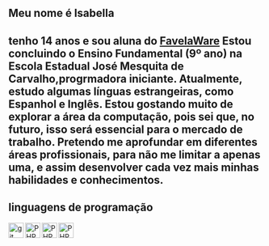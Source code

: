 ## Meu nome é Isabella
 tenho 14 anos e sou aluna do [FavelaWare](https://favelaware.animahub.com.br/home)
 Estou concluindo o Ensino Fundamental (9º ano) na Escola Estadual José Mesquita de Carvalho,progrmadora iniciante. Atualmente, estudo algumas línguas estrangeiras, como Espanhol e Inglês.
 Estou gostando muito de explorar a área da computação, pois sei que, no futuro, isso será essencial para o mercado de trabalho. 
 Pretendo me aprofundar em diferentes áreas profissionais, para não me limitar a apenas uma, e assim desenvolver cada vez mais minhas habilidades e conhecimentos.
---
## linguagens de programação
<img
  align="left"
alt="git"
title="github"
width="30px"
  src="https://cdn.jsdelivr.net/gh/devicons/devicon@latest/icons/github/github-original.svg" />
<img 
  align="left"
  alt="PHP"
  title="PHP"
  width="30px"
  src="https://cdn.jsdelivr.net/gh/devicons/devicon@latest/icons/html5/html5-original.svg" /> 
<img 
  align="left"
  alt="PHP"
  title="PHP"
  width="30px"
   src="https://cdn.jsdelivr.net/gh/devicons/devicon@latest/icons/javascript/javascript-original.svg" />
   <img 
     aling="left"
     alt="PHP"
     title="PHP"
     width="30px"
     src="https://cdn.jsdelivr.net/gh/devicons/devicon@latest/icons/css3/css3-original.svg" />
